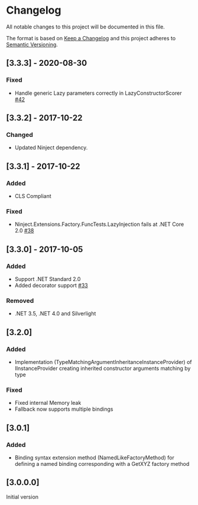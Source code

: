 # Changelog
All notable changes to this project will be documented in this file.

The format is based on [Keep a Changelog](http://keepachangelog.com/en/1.0.0/)
and this project adheres to [Semantic Versioning](http://semver.org/spec/v2.0.0.html).

## [3.3.3] - 2020-08-30

### Fixed
 - Handle generic Lazy parameters correctly in LazyConstructorScorer [#42](https://github.com/ninject/Ninject.Extensions.Factory/pull/42)

## [3.3.2] - 2017-10-22

### Changed
- Updated Ninject dependency.

## [3.3.1] - 2017-10-22

### Added
- CLS Compliant

### Fixed
- Ninject.Extensions.Factory.FuncTests.LazyInjection fails at .NET Core 2.0 [#38](https://github.com/ninject/Ninject.Extensions.Factory/issues/38)

## [3.3.0] - 2017-10-05

### Added
- Support .NET Standard 2.0
- Added decorator support [#33](https://github.com/ninject/Ninject.Extensions.Factory/pull/33)

### Removed
- .NET 3.5, .NET 4.0 and Silverlight

## [3.2.0]

### Added
- Implementation (TypeMatchingArgumentInheritanceInstanceProvider) of IInstanceProvider creating inherited constructor arguments matching by type

### Fixed
- Fixed internal Memory leak
- Fallback now supports multiple bindings

## [3.0.1]

### Added
- Binding syntax extension method (NamedLikeFactoryMethod) for defining a named binding corresponding with a GetXYZ factory method


## [3.0.0.0]

Initial version